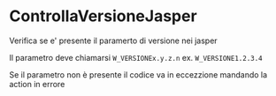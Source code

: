 # ControllaVersioneJasper
Verifica se e' presente il paramerto di versione nei jasper

Il parametro deve chiamarsi `W_VERSIONEx.y.z.n` ex. `W_VERSIONE1.2.3.4`

Se il parametro non è presente il codice va in eccezzione mandando la action in errore
